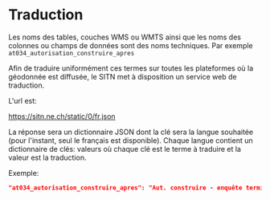 # Traduction

Les noms des tables, couches WMS ou WMTS ainsi que les noms des colonnes ou champs de données sont des noms techniques. Par exemple `at034_autorisation_construire_apres`

Afin de traduire uniformément ces termes sur toutes les plateformes où la géodonnée est diffusée, le SITN met à disposition un service web de traduction.

L'url est:

https://sitn.ne.ch/static/0/fr.json

La réponse sera un dictionnaire JSON dont la clé sera la langue souhaitée (pour l'instant, seul le français est disponible). Chaque langue contient un dictionnaire de clés: valeurs où chaque clé est le terme à traduire et la valeur est la traduction.

Exemple:

```json
"at034_autorisation_construire_apres": "Aut. construire - enquête terminée"
```
